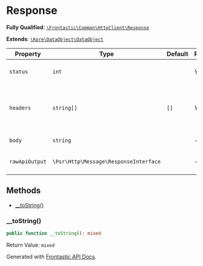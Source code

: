 #  Response

**Fully Qualified**: [`\Frontastic\Common\HttpClient\Response`](../../../src/php/HttpClient/Response.php)

**Extends**: [`\Kore\DataObject\DataObject`](https://github.com/kore/DataObject)

Property|Type|Default|Required|Description
--------|----|-------|--------|-----------
`status` | `int` |  | *Yes* | Response HTTP status code
`headers` | `string[]` | `[]` | *Yes* | The HTTP headers from the response as a plain array
`body` | `string` |  | - | Response body
`rawApiOutput` | `\Psr\Http\Message\ResponseInterface` |  | - | Raw HTTP output response

## Methods

* [__toString()](#__tostring)

### __toString()

```php
public function __toString(): mixed
```

Return Value: `mixed`

Generated with [Frontastic API Docs](https://github.com/FrontasticGmbH/apidocs).
